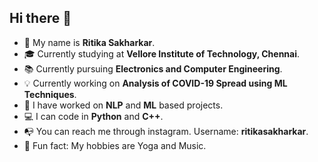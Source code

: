 ## Hi there 👋

<!--
**ritikasakharkar/ritikasakharkar** is a ✨ _special_ ✨ repository because its `README.md` (this file) appears on your GitHub profile.
-->
- 👧 My name is **Ritika Sakharkar**.
- 🎓 Currently studying at **Vellore Institute of Technology, Chennai**.
- 📚 Currently pursuing **Electronics and Computer Engineering**.
- 💡  Currently working on **Analysis of COVID-19 Spread using ML Techniques**.
- 📂 I have worked on **NLP** and **ML** based projects.
- 💻 I can code in **Python** and **C++**.
- 📭 You can reach me through instagram. Username: **ritikasakharkar**.
- 🎵 Fun fact: My hobbies are Yoga and Music. 

